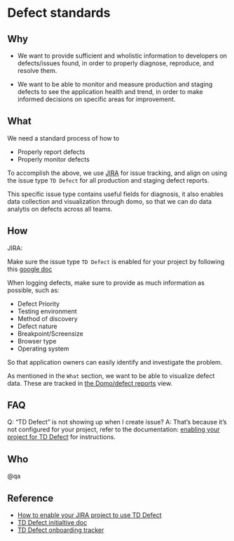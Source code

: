 # Defect standards

## Why

- We want to provide sufficient and wholistic information to developers on defects/issues found, in order to properly diagnose, reproduce, and resolve them.

- We want to be able to monitor and measure production and staging defects to see the application health and trend, in order to make informed decisions on specific areas for improvement.

## What

We need a standard process of how to
- Properly report defects
- Properly monitor defects

To accomplish the above, we use [JIRA][JIRA] for issue tracking, and align on using the issue type `TD Defect` for all production and staging defect reports.

This specific issue type contains useful fields for diagnosis, it also enables data collection and visualization through domo, so that we can do data analytis on defects across all teams.

## How

JIRA:

Make sure the issue type `TD Defect` is enabled for your project by following this [google doc][Enable TD Defect]

When logging defects, make sure to provide as much information as possible, such as:

- Defect Priority
- Testing environment
- Method of discovery
- Defect nature
- Breakpoint/Screensize
- Browser type
- Operating system 

So that application owners can easily identify and investigate the problem.

As mentioned in the `What` section, we want to be able to visualize defect data.
These are tracked in [the Domo/defect reports][DOMO: defect] view.

## FAQ

Q: “TD Defect” is not showing up when I create issue?
A: That’s because it’s not configured for your project, refer to the documentation: [enabling your project for TD Defect][Enable TD Defect] for instructions.


## Who

@qa

## Reference
* [How to enable your JIRA project to use TD Defect](https://drive.google.com/open?id=1RnsCCp0q7grCmi2nRqOB0-Cnhd1mMBox7uhUSg1EB2k)
* [TD Defect initialtive doc](https://docs.google.com/document/d/1kupC2NN8nfqjnRILcpYNbeiDbMOye9ngK0T8hL3wqw8)
* [TD Defect onboarding tracker](https://drive.google.com/open?id=1Wk4Ap_eaUIdess_sZUlIrBTxwzrwdM8NX0wkvXOiAhg)

[Enable TD Defect]: https://docs.google.com/document/d/1RnsCCp0q7grCmi2nRqOB0-Cnhd1mMBox7uhUSg1EB2k
[JIRA]: https://telusdigital.atlassian.net
[DOMO: defect]: https://telus.domo.com/page/1527406136